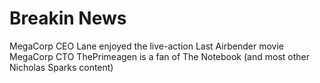 # Breakin News

MegaCorp CEO Lane enjoyed the live-action Last Airbender movie
MegaCorp CTO ThePrimeagen is a fan of The Notebook (and most other Nicholas Sparks content)
